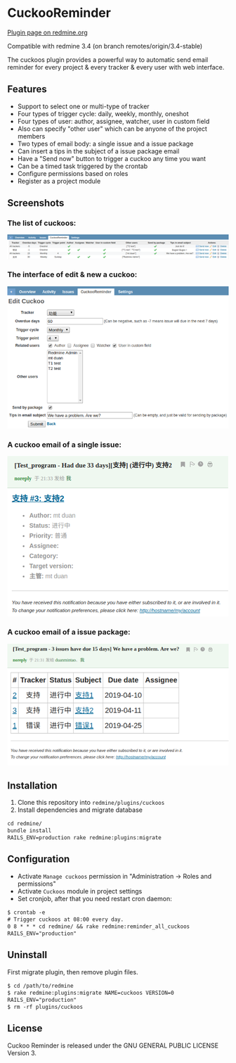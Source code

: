 CuckooReminder
==========

[Plugin page on redmine.org](http://www.redmine.org/plugins/cuckoos)

Compatible with redmine 3.4 (on branch remotes/origin/3.4-stable)

The cuckoos plugin provides a powerful way to automatic send email reminder
for every project & every tracker & every user with web interface.

## Features
 - Support to select one or multi-type of tracker
 - Four types of trigger cycle: daily, weekly, monthly, oneshot
 - Four types of user: author, assignee, watcher, user in custom field
 - Also can specify "other user" which can be anyone of the project members
 - Two types of email body: a single issue and a issue package
 - Can insert a tips in the subject of a issue package email
 - Have a "Send now" button to trigger a cuckoo any time you want
 - Can be a timed task triggered by the crontab
 - Configure permissions based on roles
 - Register as a project module

## Screenshots
### The list of cuckoos:
![image](https://github.com/mintow/cuckoos/blob/master/assets/images/screenshots/cuckoos_list.png)

### The interface of edit & new a cuckoo:
![image](https://github.com/mintow/cuckoos/blob/master/assets/images/screenshots/cuckoo_edit.png)

### A cuckoo email of a single issue:
![image](https://github.com/mintow/cuckoos/blob/master/assets/images/screenshots/send_one_issue.png)

### A cuckoo email of a issue package:
![image](https://github.com/mintow/cuckoos/blob/master/assets/images/screenshots/send_by_package.png)

## Installation

1. Clone this repository into ```redmine/plugins/cuckoos```
2. Install dependencies and migrate database

```console
cd redmine/
bundle install
RAILS_ENV=production rake redmine:plugins:migrate
```

## Configuration
* Activate `Manage cuckoos` permission in "Administration -> Roles and permissions"
* Activate `Cuckoos` module in project settings
* Set cronjob, after that you need restart cron daemon:

```console
$ crontab -e
# Trigger cuckoos at 08:00 every day.
0 8 * * * cd redmine/ && rake redmine:reminder_all_cuckoos RAILS_ENV="production"
```

## Uninstall

First migrate plugin, then remove plugin files.

```console
$ cd /path/to/redmine
$ rake redmine:plugins:migrate NAME=cuckoos VERSION=0 RAILS_ENV="production"
$ rm -rf plugins/cuckoos
```

## License

Cuckoo Reminder is released under the GNU GENERAL PUBLIC LICENSE Version 3.
